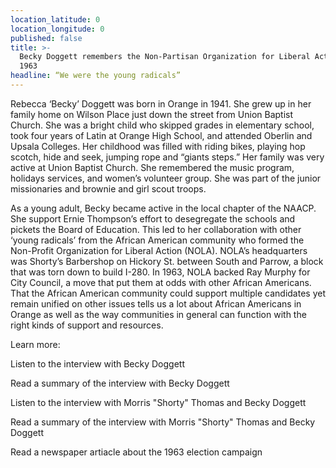 ```yaml
---
location_latitude: 0
location_longitude: 0
published: false
title: >-
  Becky Doggett remembers the Non-Partisan Organization for Liberal Action in
  1963
headline: “We were the young radicals”
---
```

Rebecca ‘Becky’ Doggett was born in Orange in 1941. She grew up in her family home on Wilson Place just down the street from Union Baptist Church. She was a bright child who skipped grades in elementary school, took four years of Latin at Orange High School, and  attended Oberlin and Upsala Colleges. Her childhood was filled with riding bikes, playing hop scotch, hide and seek, jumping rope and “giants steps.” Her family was very active at Union Baptist Church. She remembered the music program, holidays services, and women’s volunteer group. She was part of the junior missionaries and brownie and girl scout troops. 

As a young adult, Becky became active in the local chapter of the NAACP. She support Ernie Thompson’s effort to desegregate the schools and pickets the Board of Education. This led to her collaboration with other ‘young radicals’ from the African American community who formed the Non-Profit Organization for Liberal Action (NOLA). NOLA’s headquarters was Shorty’s Barbershop on Hickory St. between South and Parrow, a block that was torn down to build I-280. In 1963, NOLA backed Ray Murphy for City Council, a move that put them at odds with other African Americans. That the African American community could support multiple candidates yet remain unified on other issues tells us a lot about African Americans in Orange as well as the way communities in general can function with the right kinds of support and resources.  

Learn more:  

Listen to the interview with Becky Doggett  

Read a summary of the interview with Becky Doggett  

Listen to the interview with Morris "Shorty" Thomas and Becky Doggett  

Read a summary of the interview with Morris "Shorty" Thomas and Becky Doggett  

Read a newspaper artiacle about the 1963 election campaign  

